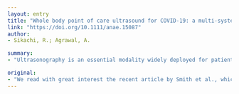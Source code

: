 ```yaml
---
layout: entry
title: "Whole body point of care ultrasound for COVID-19: a multi-system approach to a multi-system disease"
link: "https://doi.org/10.1111/anae.15087"
author:
- Sikachi, R.; Agrawal, A.

summary:
- "Ultrasonography is an essential modality widely deployed for patients, both in the ICU and on the wards. Narasimhan et al. [2] suggested changing from a compartmentalised approach to ultrasound to a standard whole body sonography. The new sonography included thoracic, cardiac and limited abdominal scanning, as well as evaluation for deep vein thrombosis."

original:
- "We read with great interest the recent article by Smith et al., which summarised the important role that lung ultrasound can play in patients with COVID-19 [1]. They also explore the mechanisms by which an expanded lung ultrasound workforce can be deployed and advocated for frameworks to support consolidation of lung ultrasound skills and competency during, and after, the pandemic. Ultrasonography is an essential modality that is widely deployed for patients, both in the ICU and on the wards, to diagnose and guide treatment of patients with cardiopulmonary failure. Narasimhan et al. [2] suggested changing from a compartmentalised approach to ultrasound, which focused on a single body system, to a standard whole body sonography which included thoracic, cardiac and limited abdominal scanning, as well as evaluation for deep vein thrombosis."
---
```


